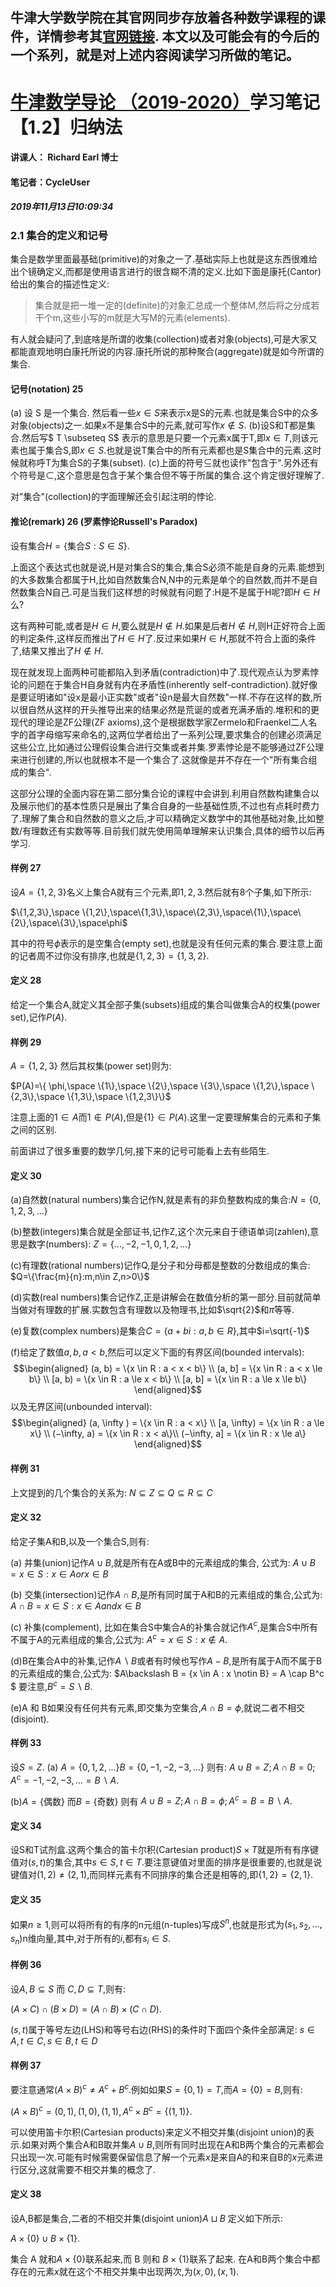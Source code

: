 牛津大学数学院在其官网同步存放着各种数学课程的课件，详情参考其[官网链接](https://courses.maths.ox.ac.uk/node/43812).
本文以及可能会有的今后的一个系列，就是对上述内容阅读学习所做的笔记。
-------------------------------------------------------------------------


# [牛津数学导论 （2019-2020）](https://courses.maths.ox.ac.uk/node/view_material/45954)学习笔记【1.2】归纳法

#### 讲课人： Richard Earl 博士
#### 笔记者：CycleUser
##### 2019年11月13日10:09:34


### 2.1 集合的定义和记号

集合是数学里面最基础(primitive)的对象之一了.基础实际上也就是这东西很难给出个镜确定义,而都是使用语言进行的很含糊不清的定义.比如下面是康托(Cantor)给出的集合的描述性定义:
> 集合就是把一堆一定的(definite)的对象汇总成一个整体M,然后将之分成若干个m,这些小写的m就是大写M的元素(elements).

有人就会疑问了,到底啥是所谓的收集(collection)或者对象(objects),可是大家又都能直观地明白康托所说的内容.康托所说的那种聚合(aggregate)就是如今所谓的集合.

#### 记号(notation) 25
(a) 设 S 是一个集合. 然后看一些$x\in S$来表示x是S的元素.也就是集合S中的众多对象(objects)之一.如果x不是集合S中的元素,就可写作$x\notin S$.
(b)设S和T都是集合.然后写$ T \subseteq S$ 表示的意思是只要一个元素x属于T,即$x\in T$,则该元素也属于集合S,即$x\in S$.也就是说T集合中的所有元素都也是S集合中的元素.这时候就称呼T为集合S的子集(subset).
(c)上面的符号$\subseteq$就也读作"包含于".另外还有个符号是$\subset$,这个意思是包含于某个集合但不等于所属的集合.这个肯定很好理解了.

对"集合"(collection)的字面理解还会引起注明的悖论.

#### 推论(remark) 26 (罗素悖论Russell's Paradox)
设有集合$H=\{\text{集合}S:S\in S\}$.

上面这个表达式也就是说,H是对集合S的集合,集合S必须不能是自身的元素.能想到的大多数集合都属于H,比如自然数集合N,N中的元素是单个的自然数,而并不是自然数集合N自己.可是当我们这样想的时候就有问题了:H是不是属于H呢?即$H\in H$么?

这有两种可能,或者是$H\in H$,要么就是$H\notin H$.如果是后者$H\notin H$,则H正好符合上面的判定条件,这样反而推出了$H\in H$了.反过来如果$H\in H$,那就不符合上面的条件了,结果又推出了$H\notin H$.

现在就发现上面两种可能都陷入到矛盾(contradiction)中了.现代观点认为罗素悖论的问题在于集合H自身就有内在矛盾性(inherently self-contradiction).就好像是要证明诸如"设x是最小正实数"或者"设n是最大自然数"一样.不存在这样的数,所以很自然从这样的开头推导出来的结果必然是荒诞的或者充满矛盾的.堆积和的更现代的理论是ZF公理(ZF axioms),这个是根据数学家Zermelo和Fraenkel二人名字的首字母缩写来命名的,这两位学者给出了一系列公理,要求集合的创建必须满足这些公立,比如通过公理假设集合进行交集或者并集.罗素悖论是不能够通过ZF公理来进行创建的,所以也就根本不是一个集合了.这就像是并不存在一个"所有集合组成的集合".

这部分公理的全面内容在第二部分集合论的课程中会讲到.利用自然数构建集合以及展示他们的基本性质只是展出了集合自身的一些基础性质,不过也有点耗时费力了.理解了集合和自然数的意义之后,才可以精确定义数学中的其他基础对象,比如整数/有理数还有实数等等.目前我们就先使用简单理解来认识集合,具体的细节以后再学习.

#### 样例 27

设$A=\{1,2,3\}$名义上集合A就有三个元素,即$1,2,3$.然后就有8个子集,如下所示:

$\{1,2,3\},\space \{1,2\},\space\{1,3\},\space\{2,3\},\space\{1\},\space\{2\},\space\{3\},\space\phi$

其中的符号$\phi$表示的是空集合(empty set),也就是没有任何元素的集合.要注意上面的记者周不过你没有排序,也就是$\{1,2,3\}=\{1,3,2\}$.

#### 定义 28
给定一个集合A,就定义其全部子集(subsets)组成的集合叫做集合A的权集(power set),记作$P(A)$.


#### 样例 29
$A=\{1,2,3\}$ 然后其权集(power set)则为:

$P(A)=\{ \phi,\space \{1\},\space \{2\},\space \{3\},\space \{1,2\},\space \{2,3\},\space \{1,3\},\space \{1,2,3\}\}$

注意上面的$1\in A$而$1\notin P(A)$,但是$\{1\}\in P(A)$.这里一定要理解集合的元素和子集之间的区别.

前面讲过了很多重要的数学几何,接下来的记号可能看上去有些陌生.

#### 定义 30

(a)自然数(natural numbers)集合记作N,就是素有的非负整数构成的集合:$N=\{0,1,2,3,...\}$

(b)整数(integers)集合就是全部证书,记作Z,这个次元来自于德语单词(zahlen),意思是数字(numbers): $Z=\{...,-2,-1,0,1,2,...\}$

(c)有理数(rational numbers)记作Q,是分子和分母都是整数的分数组成的集合: $Q=\{\frac{m}{n}:m,n\in Z,n>0\}$

(d)实数(real numbers)集合记作Z,正是讲解会在数值分析的第一部分.目前就简单当做对有理数的扩展.实数包含有理数以及物理书,比如$\sqrt{2}$和$\pi$等等.

(e)复数(complex numbers)是集合$C=\{a+bi:a,b\in R\}$,其中$i=\sqrt{-1}$

(f)给定了数值$a,b,a<b$,然后可以定义下面的有界区间(bounded intervals):
$$\begin{aligned}
(a, b) = \{x \in R : a < x < b\} \\
(a, b] = \{x \in R : a < x \le b\} \\
[a, b) = \{x \in R : a \le x < b\} \\
[a, b] = \{x \in R : a \le x \le b\} 
\end{aligned}$$
以及无界区间(unbounded interval):
$$\begin{aligned}
(a, \infty ) = \{x \in R : a < x\} \\
 [a, \infty) = \{x \in R : a \le x\} \\
 (−\infty, a) = \{x \in R : x < a\}\\
  (−\infty, a] = \{x \in R : x \le a\} 
\end{aligned}$$

#### 样例 31
上文提到的几个集合的关系为:
$N\subseteq Z\subseteq Q\subseteq R\subseteq C$

#### 定义 32
给定子集A和B,以及一个集合S,则有:

(a) 并集(union)记作$A\cup B$,就是所有在A或B中的元素组成的集合, 公式为:
$A \cup B = {x \in S : x \in A or x \in B}$

(b) 交集(intersection)记作$A\cap B$,是所有同时属于A和B的元素组成的集合,公式为:
$A \cap B = {x \in S : x \in A and x \in B}$

(c) 补集(complement), 比如在集合S中集合A的补集合就记作$A^c$,是集合S中所有不属于A的元素组成的集合,公式为:
$A^c = {x \in S : x \notin A}.$

(d)B在集合A中的补集,记作$A\backslash B$或者有时候也写作$A-B$,是所有属于A而不属于B的元素组成的集合,公式为:
$A\backslash B = \{x \in A : x \notin B\} = A \cap B^c $
要注意,$B^c=S\backslash B$.

(e)A 和 B如果没有任何共有元素,即交集为空集合,$A\cap B=\phi$,就说二者不相交(disjoint).

#### 样例 33
设$S=Z$.
(a)
$A = \{0, 1, 2, . . .\}  B = \{0, −1, −2, −3, . . .\}$ 
则有:
$A \cup B = Z; A \cap B = {0}; A^c = {−1, −2, −3, . . .} = B\backslash A.$

(b)$A = \{\text{偶数}\}$ 而$B = \{\text{奇数}\}$ 
则有
$A \cup B = Z; A \cap B = \phi; A^c= B = B\backslash A.$

#### 定义 34

设S和T试剂盒.这两个集合的笛卡尔积(Cartesian product)$S\times T$就是所有有序键值对$(s,t)$的集合,其中$s\in S,t\in T$.要注意键值对里面的排序是很重要的,也就是说键值对$(1,2)\neq (2,1)$,而同样元素有不同排序的集合还是相等的,即$\{1,2\}=\{2,1\}$.

#### 定义 35

如果$n\ge 1$,则可以将所有的有序的n元组(n-tuples)写成$S^n$,也就是形式为$(s_1,s_2,...,s_n)$n维向量,其中,对于所有的$i$,都有$s_i\in S$.

#### 样例 36

设$A,B\subseteq S$ 而 $C,D\subseteq T$,则有:

$(A \times C ) \cap (B \times D) = (A \cap B) \times (C \cap D).$

$(s,t)$属于等号左边(LHS)和等号右边(RHS)的条件时下面四个条件全部满足:
$s \in A, t \in C, s \in B, t \in D$

#### 样例 37
要注意通常$(A \times B)^c\neq A^c+B^c$.例如如果$S=\{0,1\}=T$,而$A=\{0\}=B$,则有:

$(A \times B)^c= {(0, 1), (1,0), (1, 1)}, A^c \times B^c =\{(1, 1)\}.$

可以使用笛卡尔积(Cartesian products)来定义不相交并集(disjoint union)的表示.如果对两个集合A和B取并集$A\cup B$,则所有同时出现在A和B两个集合的元素都会只出现一次.可能有时候需要保留信息了解一个元素$x$是来自A的和来自B的$x$元素进行区分,这就需要不相交并集的概念了.

#### 定义 38
设A,B都是集合,二者的不相交并集(disjoint union)$A \sqcup B$ 定义如下所示:

$A \times \{0\} \cup B \times \{1\}.$

集合 A 就和$A \times \{0\}$联系起来,而 B 则和 $B \times \{1\}$联系了起来. 在A和B两个集合中都存在的元素$x$就在这个不相交并集中出现两次,为$(x,0),(x,1)$.